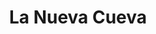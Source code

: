 ---
title: "La Nueva Cueva"
url: /ciudad-autonoma-de-buenos-aires/la-nueva-cueva/
shop: Allgemein
---
